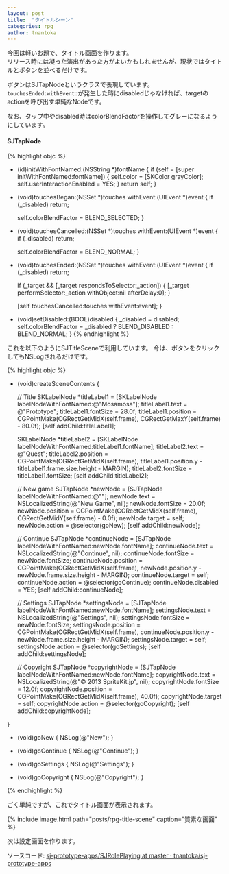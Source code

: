 ```yaml
---
layout: post
title:  "タイトルシーン"
categories: rpg
author: tnantoka
---
```


今回は軽いお題で、タイトル画面を作ります。  
リリース時には凝った演出があった方がよいかもしれませんが、現状ではタイトルとボタンを並べるだけです。

ボタンはSJTapNodeというクラスで表現しています。  
`touchesEnded:withEvent:`が発生した時にdisabledじゃなければ、targetのactionを呼び出す単純なNodeです。

なお、タップ中やdisabled時はcolorBlendFactorを操作してグレーになるようにしています。

#### SJTapNode

{% highlight objc %}
- (id)initWithFontNamed:(NSString *)fontName {
    if (self = [super initWithFontNamed:fontName]) {
        self.color = [SKColor grayColor];
        self.userInteractionEnabled = YES;
    }
    return self;
}

- (void)touchesBegan:(NSSet *)touches withEvent:(UIEvent *)event {
    if (_disabled) return;
    
    self.colorBlendFactor = BLEND_SELECTED;
}

- (void)touchesCancelled:(NSSet *)touches withEvent:(UIEvent *)event {
    if (_disabled) return;

    self.colorBlendFactor = BLEND_NORMAL;
}

- (void)touchesEnded:(NSSet *)touches withEvent:(UIEvent *)event {
    if (_disabled) return;
    
    if (_target && [_target respondsToSelector:_action]) {
        [_target performSelector:_action withObject:nil afterDelay:0];
    }

    [self touchesCancelled:touches withEvent:event];
}

- (void)setDisabled:(BOOL)disabled {
    _disabled = disabled;
    self.colorBlendFactor = _disabled ? BLEND_DISABLED : BLEND_NORMAL;
}
{% endhighlight %}

これを以下のようにSJTitleSceneで利用しています。
今は、ボタンをクリックしてもNSLogされるだけです。

{% highlight objc %}
- (void)createSceneContents {
    
    // Title
    SKLabelNode *titleLabel1 = [SKLabelNode labelNodeWithFontNamed:@"Mosamosa"];
    titleLabel1.text = @"Prototype";
    titleLabel1.fontSize = 28.0f;
    titleLabel1.position = CGPointMake(CGRectGetMidX(self.frame), CGRectGetMaxY(self.frame) - 80.0f);
    [self addChild:titleLabel1];

    SKLabelNode *titleLabel2 = [SKLabelNode labelNodeWithFontNamed:titleLabel1.fontName];
    titleLabel2.text = @"Quest";
    titleLabel2.position = CGPointMake(CGRectGetMidX(self.frame), titleLabel1.position.y - titleLabel1.frame.size.height - MARGIN);
    titleLabel2.fontSize = titleLabel1.fontSize;
    [self addChild:titleLabel2];

    // New game
    SJTapNode *newNode = [SJTapNode labelNodeWithFontNamed:@""];
    newNode.text = NSLocalizedString(@"New Game", nil);
    newNode.fontSize = 20.0f;
    newNode.position = CGPointMake(CGRectGetMidX(self.frame), CGRectGetMidY(self.frame) - 0.0f);
    newNode.target = self;
    newNode.action = @selector(goNew);
    [self addChild:newNode];
    
    // Continue
    SJTapNode *continueNode = [SJTapNode labelNodeWithFontNamed:newNode.fontName];
    continueNode.text = NSLocalizedString(@"Continue", nil);
    continueNode.fontSize = newNode.fontSize;
    continueNode.position = CGPointMake(CGRectGetMidX(self.frame), newNode.position.y - newNode.frame.size.height - MARGIN);
    continueNode.target = self;
    continueNode.action = @selector(goContinue);
    continueNode.disabled = YES;
    [self addChild:continueNode];

    // Settings
    SJTapNode *settingsNode = [SJTapNode labelNodeWithFontNamed:newNode.fontName];
    settingsNode.text = NSLocalizedString(@"Settings", nil);
    settingsNode.fontSize = newNode.fontSize;
    settingsNode.position = CGPointMake(CGRectGetMidX(self.frame), continueNode.position.y - newNode.frame.size.height - MARGIN);
    settingsNode.target = self;
    settingsNode.action = @selector(goSettings);
    [self addChild:settingsNode];

    // Copyright
    SJTapNode *copyrightNode = [SJTapNode labelNodeWithFontNamed:newNode.fontName];
    copyrightNode.text = NSLocalizedString(@"© 2013 SpriteKit.jp", nil);
    copyrightNode.fontSize = 12.0f;
    copyrightNode.position = CGPointMake(CGRectGetMidX(self.frame), 40.0f);
    copyrightNode.target = self;
    copyrightNode.action = @selector(goCopyright);
    [self addChild:copyrightNode];

}

- (void)goNew {
    NSLog(@"New");
}

- (void)goContinue {
    NSLog(@"Continue");
}

- (void)goSettings {
    NSLog(@"Settings");
}

- (void)goCopyright {
    NSLog(@"Copyright");
}

{% endhighlight %}

ごく単純ですが、これでタイトル画面が表示されます。

{% include image.html path="posts/rpg-title-scene" caption="質素な画面" %}

次は設定画面を作ります。

ソースコード: [sj-prototype-apps/SJRolePlaying at master · tnantoka/sj-prototype-apps](https://github.com/tnantoka/sj-prototype-apps/tree/master/SJRolePlaying)

